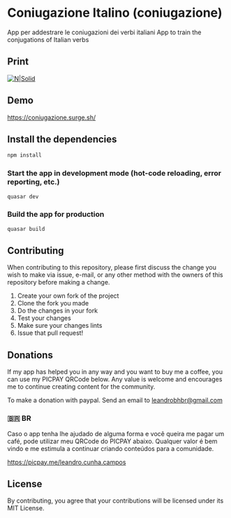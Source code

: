 # Coniugazione Italino (coniugazione)

App per addestrare le coniugazioni dei verbi italiani
App to train the conjugations of Italian verbs

## Print

[![N|Solid](https://github.com/leandrobhbr/coniugazione/docs/printConiugazione.png?raw=true)](https://coniugazione.surge.sh/)


## Demo

https://coniugazione.surge.sh/

## Install the dependencies
```bash
npm install
```

### Start the app in development mode (hot-code reloading, error reporting, etc.)
```bash
quasar dev
```

### Build the app for production
```bash
quasar build
```

## Contributing

When contributing to this repository, please first discuss the change you wish to make via issue, e-mail, or any other method with the owners of this repository before making a change.

1. Create your own fork of the project
2. Clone the fork you made
3. Do the changes in your fork
4. Test your changes
5. Make sure your changes lints
6. Issue that pull request!

## Donations

If my app has helped you in any way and you want to buy me a coffee, you can use my PICPAY QRCode below. Any value is welcome and encourages me to continue creating content for the community.

To make a donation with paypal. Send an email to <a href="mailto:leandrobhbr@gmail.com">leandrobhbr@gmail.com</a>


### 🇧🇷 **BR**

 Caso o app tenha lhe ajudado de alguma forma e você queira me pagar um café, pode utilizar meu QRCode do PICPAY abaixo. Qualquer valor é bem vindo e me estimula a continuar criando conteúdos para a comunidade.

https://picpay.me/leandro.cunha.campos


## License

By contributing, you agree that your contributions will be licensed under its MIT License.

